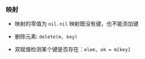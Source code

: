 ### 映射
* 映射的零值为 `nil`. `nil` 映射既没有键，也不能添加键

* 删除元素: `delete(m, key)`

* 双赋值检测某个键是否存在：`elem, ok = m[key]`
